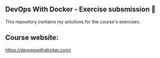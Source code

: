 ## DevOps With Docker - Exercise subsmission 📓
This repository contains my solutions for the course's exercises.

## Course website: 
https://devopswithdocker.com/
